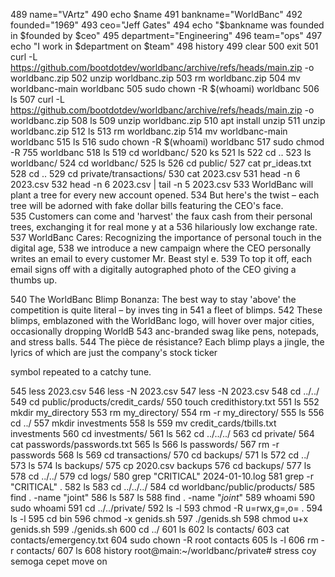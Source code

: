   489  name="VArtz"
  490  echo $name
  491  bankname="WorldBanc"
  492  founded="1969"
  493  ceo="Jeff Gates"
  494  echo "$bankname was founded in $founded by $ceo"
  495  department="Engineering"
  496  team="ops"
  497  echo "I work in $department on $team"
  498  history
  499  clear
  500  exit
  501  curl -L https://github.com/bootdotdev/worldbanc/archive/refs/heads/main.zip -o worldbanc.zip
  502  unzip worldbanc.zip
  503  rm worldbanc.zip
  504  mv worldbanc-main worldbanc
  505  sudo chown -R $(whoami) worldbanc
  506  ls
  507  curl -L https://github.com/bootdotdev/worldbanc/archive/refs/heads/main.zip -o worldbanc.zip
  508  ls
  509  unzip worldbanc.zip
  510  apt install unzip
  511  unzip worldbanc.zip
  512  ls
  513  rm worldbanc.zip
  514  mv worldbanc-main worldbanc
  515  ls
  516  sudo chown -R $(whoami) worldbanc
  517  sudo chmod -R 755 worldbanc
  518  ls
  519  cd worldbanc/
  520  ks
  521  ls
  522  cd ..
  523  ls worldbanc/
  524  cd worldbanc/
  525  ls
  526  cd public/
  527  cat pr_ideas.txt
  528  cd ..
  529  cd private/transactions/
  530  cat 2023.csv
  531  head -n 6 2023.csv
  532  head -n 6 2023.csv | tail -n 5 2023.csv
  533  WorldBanc will plant a tree for every new account opened.
  534  But here's the twist – each tree will be adorned with fake dollar bills featuring the CEO's face.    
  535  Customers can come and 'harvest' the faux cash from their personal trees, exchanging it for real mone
y at a
  536  hilariously low exchange rate.
  537  WorldBanc Cares: Recognizing the importance of personal touch in the digital age,
  538  we introduce a new campaign where the CEO personally writes an email to every customer Mr. Beast styl
e.
  539  To top it off, each email signs off with a digitally autographed photo of the CEO giving a thumbs up.

  540  The WorldBanc Blimp Bonanza: The best way to stay 'above' the competition is quite literal – by inves
ting in
  541   a fleet of blimps.
  542  These blimps, emblazoned with the WorldBanc logo, will hover over major cities, occasionally dropping
 WorldB
  543  anc-branded swag like pens, notepads, and stress balls.
  544  The pièce de résistance? Each blimp plays a jingle, the lyrics of which are just the company's stock 
ticker

symbol repeated to a catchy tune.


  545  less 2023.csv
  546  less -N 2023.csv
  547  less -N 2023.csv
  548  cd ../../
  549  cd public/products/credit_cards/
  550  touch credithistory.txt
  551  ls
  552  mkdir my_directory
  553  rm my_directory/
  554  rm -r my_directory/
  555  ls
  556  cd ../
  557  mkdir investments
  558  ls
  559  mv credit_cards/tbills.txt investments
  560  cd investments/
  561  ls
  562  cd ../../../
  563  cd private/
  564  cat passwords/passwords.txt
  565  ls
  566  ls passwords/
  567  rm -r passwords
  568  ls
  569  cd transactions/
  570  cd backups/
  571  ls
  572  cd ../
  573  ls
  574  ls backups/
  575  cp 2020.csv backups
  576  cd backups/
  577  ls
  578  cd ../../
  579  cd logs/
  580  grep "CRITICAL" 2024-01-10.log
  581  grep -r "CRITICAL" .
  582  ls
  583  cd ../../../
  584  cd worldbanc/public/products/
  585  find . -name "joint"
  586  ls
  587  ls
  588  find . -name "*joint*"
  589  whoami
  590  sudo whoami
  591  cd ../../private/
  592  ls -l
  593  chmod -R u=rwx,g=,o= .
  594  ls -l
  595  cd bin
  596  chmod -x genids.sh
  597  ./genids.sh
  598  chmod u+x genids.sh
  599  ./genids.sh
  600  cd ../
  601  ls
  602  ls contacts/
  603  cat contacts/emergency.txt
  604  sudo chown -R root contacts
  605  ls -l
  606  rm -r contacts/
  607  ls
  608  history
root@main:~/worldbanc/private# stress coy
semoga cepet move on
